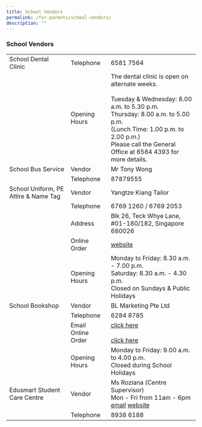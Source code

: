 ```yaml
---
title: School Vendors
permalink: /for-parents/school-vendors/
description: ""
---
```

### School Vendors

|  |  |  |
|---|---|---|
| School Dental Clinic | Telephone | 6581 7564 |
|  | Opening Hours | The dental clinic is open on alternate weeks.<br><br>Tuesday &amp; Wednesday: 8.00 a.m. to 5.30 p.m.<br>Thursday: 8.00 a.m. to 5.00 p.m.<br>(Lunch Time: 1.00 p.m. to 2.00 p.m.)<br>Please call the General Office at 6584 4393 for more details. |
| School Bus Service | Vendor | Mr Tony Wong |
|   | Telephone | 87879555 |
| School Uniform, PE Attire &amp; Name Tag | Vendor | Yangtze Kiang Tailor |
|   | Telephone | 6769 1260 / 6769 2053 |
|   | Address | Blk 26, Teck Whye Lane, #01-180/182, Singapore 680026 |
|   | Online Order | [website](www.yangtzekiang.com.sg/eshop)
|   | Opening Hours | Monday to Friday: 8.30 a.m. - 7.00 p.m. <br>Saturday: 8.30 a.m. - 4.30 p.m.<br>Closed on Sundays &amp; Public Holidays |
| School Bookshop | Vendor | BL Marketing Pte Ltd |
|   | Telephone | 6284 8785 |
|   | Email <br> Online Order| [click here](sales@blmarketing.sg)<br><br>[click here](https://blmarketing.sg)|
|   | Opening Hours | Monday to Friday: 9.00 a.m. to 4.00 p.m. <br>Closed during School Holidays |
| Edusmart Student Care Centre | Vendor | Ms Roziana (Centre Supervisor)<br>Mon - Fri from 11am - 6pm<br>[email](eliaspark_sccops@singaporeedusmart.edu.sg) [website](https://www.singaporeedusmart.com.sg) |
|   | Telephone | 8938 6188 |